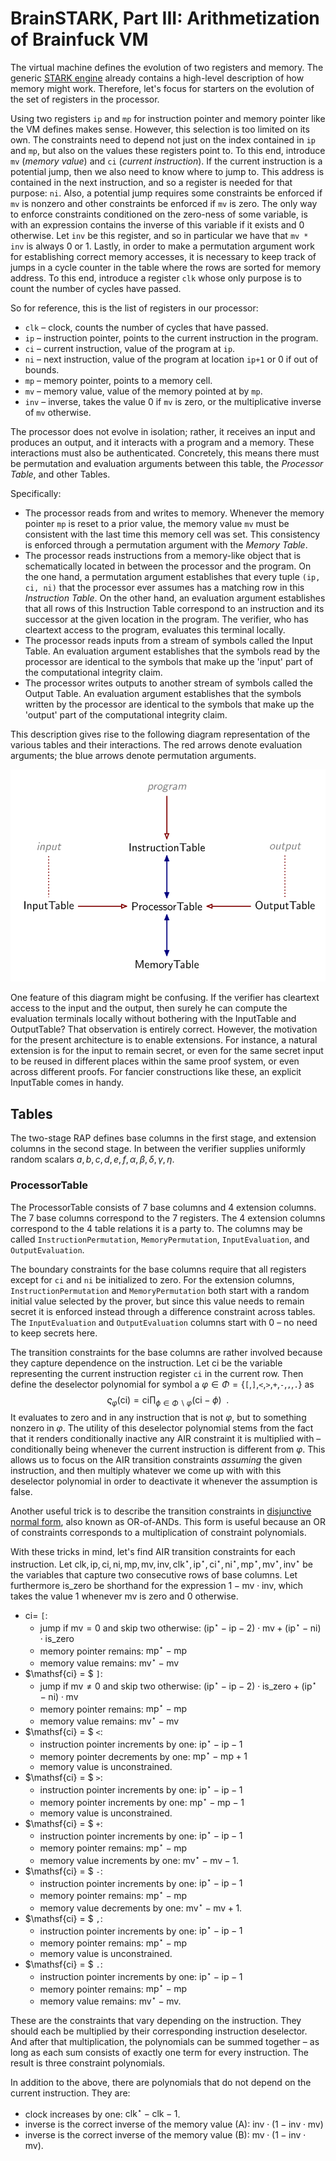 # BrainSTARK, Part III: Arithmetization of Brainfuck VM

The virtual machine defines the evolution of two registers and memory. The generic [STARK engine](engine) already contains a high-level description of how memory might work. Therefore, let's focus for starters on the evolution of the set of registers in the processor.

Using two registers `ip` and `mp` for instruction pointer and memory pointer like the VM defines makes sense. However, this selection is too limited on its own. The constraints need to depend not just on the index contained in `ip` and `mp`, but also on the values these registers point to. To this end, introduce `mv` (*memory value*) and `ci` (*current instruction*). If the current instruction is a potential jump, then we also need to know where to jump to. This address is contained in the next instruction, and so a register is needed for that purpose: `ni`. Also, a potential jump requires some constraints be enforced if `mv` is nonzero and other constraints be enforced if `mv` is zero. The only way to enforce constraints conditioned on the zero-ness of some variable, is with an expression contains the inverse of this variable if it exists and 0 otherwise. Let `inv` be this register, and so in particular we have that `mv * inv` is always 0 or 1. Lastly, in order to make a permutation argument work for establishing correct memory accesses, it is necessary to keep track of jumps in a cycle counter in the table where the rows are sorted for memory address. To this end, introduce a register `clk` whose only purpose is to count the number of cycles have passed.

So for reference, this is the list of registers in our processor:
 - `clk` – clock, counts the number of cycles that have passed.
 - `ip` – instruction pointer, points to the current instruction in the program.
 - `ci` – current instruction, value of the program at `ip`.
 - `ni` – next instruction, value of the program at location `ip+1` or 0 if out of bounds.
 - `mp` – memory pointer, points to a memory cell.
 - `mv` – memory value, value of the memory pointed at by `mp`.
 - `inv` – inverse, takes the value 0 if `mv` is zero, or the multiplicative inverse of `mv` otherwise.

The processor does not evolve in isolation; rather, it receives an input and produces an output, and it interacts with a program and a memory. These interactions must also be authenticated. Concretely, this means there must be permutation and evaluation arguments between this table, the *Processor Table*, and other Tables.

Specifically:
 - The processor reads from and writes to memory. Whenever the memory pointer `mp` is reset to a prior value, the memory value `mv` must be consistent with the last time this memory cell was set. This consistency is enforced through a permutation argument with the *Memory Table*.
 - The processor reads instructions from a memory-like object that is schematically located in between the processor and the program. On the one hand, a permutation argument establishes that every tuple `(ip, ci, ni)` that the processor ever assumes has a matching row in this *Instruction Table*. On the other hand, an evaluation argument establishes that all rows of this Instruction Table correspond to an instruction and its successor at the given location in the program. The verifier, who has cleartext access to the program, evaluates this terminal locally.
 - The processor reads inputs from a stream of symbols called the Input Table. An evaluation argument establishes that the symbols read by the processor are identical to the symbols that make up the 'input' part of the computational integrity claim.
 - The processor writes outputs to another stream of symbols called the Output Table. An evaluation argument establishes that the symbols written by the processor are identical to the symbols that make up the 'output' part of the computational integrity claim.

This description gives rise to the following diagram representation of the various tables and their interactions. The red arrows denote evaluation arguments; the blue arrows denote permutation arguments.

![](graphics/table-relations.svg)

One feature of this diagram might be confusing. If the verifier has cleartext access to the input and the output, then surely he can compute the evaluation terminals locally without bothering with the InputTable and OutputTable? That observation is entirely correct. However, the motivation for the present architecture is to enable extensions. For instance, a natural extension is for the input to remain secret, or even for the same secret input to be reused in different places within the same proof system, or even across different proofs. For fancier constructions like these, an explicit InputTable comes in handy.

## Tables

The two-stage RAP defines base columns in the first stage, and extension columns in the second stage. In between the verifier supplies uniformly random scalars $a, b, c, d, e, f, \alpha, \beta, \delta, \gamma, \eta$.

### ProcessorTable

The ProcessorTable consists of 7 base columns and 4 extension columns. The 7 base columns correspond to the 7 registers. The 4 extension columns correspond to the 4 table relations it is a party to. The columns may be called `InstructionPermutation`, `MemoryPermutation`, `InputEvaluation`, and `OutputEvaluation`.

The boundary constraints for the base columns require that all registers except for `ci` and `ni` be initialized to zero. For the extension columns, `InstructionPermutation` and `MemoryPermutation` both start with a random initial value selected by the prover, but since this value needs to remain secret it is enforced instead through a difference constraint across tables. The `InputEvaluation` and `OutputEvaluation` columns start with 0 – no need to keep secrets here.

The transition constraints for the base columns are rather involved because they capture dependence on the instruction. Let $\mathsf{ci}$ be the variable representing the current instruction register `ci` in the current row. Then define the deselector polynomial for symbol a $\varphi \in \Phi = \{$`[`,`]`,`<`,`>`,`+`,`-`,`,`,`.`$\}$ as 
$$\varsigma_\varphi(\mathsf{ci}) = \mathsf{ci} \prod_{\phi \in \Phi \backslash \varphi} (\mathsf{ci} - \phi) \enspace .$$
It evaluates to zero and in any instruction that is not $\varphi$, but to something nonzero in $\varphi$. The utility of this deselector polynomial stems from the fact that it renders conditionally inactive any AIR constraint it is multiplied with – conditionally being whenever the current instruction is different from $\varphi$. This allows us to focus on the AIR transition constraints *assuming* the given instruction, and then multiply whatever we come up with with this deselector polynomial in order to deactivate it whenever the assumption is false.

Another useful trick is to describe the transition constraints in [disjunctive normal form](https://en.wikipedia.org/wiki/Disjunctive_normal_form), also known as OR-of-ANDs. This form is useful because an OR of constraints corresponds to a multiplication of constraint polynomials.

With these tricks in mind, let's find AIR transition constraints for each instruction. Let $\mathsf{clk}, \mathsf{ip}, \mathsf{ci}, \mathsf{ni}, \mathsf{mp}, \mathsf{mv}, \mathsf{inv}, \mathsf{clk}^\star, \mathsf{ip}^\star, \mathsf{ci}^\star, \mathsf{ni}^\star, \mathsf{mp}^\star, \mathsf{mv}^\star, \mathsf{inv}^\star$ be the variables that capture two consecutive rows of base columns. Let furthermore $\mathsf{is\_zero}$ be shorthand for the expression $1 - \mathsf{mv} \cdot \mathsf{inv}$, which takes the value 1 whenever $\mathsf{mv}$ is zero and 0 otherwise.
 - $\mathsf{ci} =$ `[`:
   - jump if $\mathsf{mv} = 0$ and skip two otherwise: $(\mathsf{ip}^\star - \mathsf{ip} - 2) \cdot \mathsf{mv} + (\mathsf{ip}^\star - \mathsf{ni}) \cdot \mathsf{is\_zero}$
   - memory pointer remains: $\mathsf{mp}^\star - \mathsf{mp}$
   - memory value remains: $\mathsf{mv}^\star - \mathsf{mv}$
 - $\mathsf{ci} = $ `]`:
   - jump if $\mathsf{mv} \neq 0$ and skip two otherwise: $(\mathsf{ip}^\star - \mathsf{ip} - 2) \cdot \mathsf{is\_zero} + (\mathsf{ip}^\star - \mathsf{ni}) \cdot \mathsf{mv}$
   - memory pointer remains: $\mathsf{mp}^\star - \mathsf{mp}$
   - memory value remains: $\mathsf{mv}^\star - \mathsf{mv}$
 - $\mathsf{ci} = $ `<`:
   - instruction pointer increments by one: $\mathsf{ip}^\star - \mathsf{ip} - 1$
   - memory pointer decrements by one: $\mathsf{mp}^\star - \mathsf{mp} + 1$
   - memory value is unconstrained.
 - $\mathsf{ci} = $ `>`:
   - instruction pointer increments by one: $\mathsf{ip}^\star - \mathsf{ip} - 1$
   - memory pointer increments by one: $\mathsf{mp}^\star - \mathsf{mp} - 1$
   - memory value is unconstrained.
 - $\mathsf{ci} = $ `+`:
   - instruction pointer increments by one: $\mathsf{ip}^\star - \mathsf{ip} - 1$
   - memory pointer remains: $\mathsf{mp}^\star - \mathsf{mp}$
   - memory value increments by one: $\mathsf{mv}^\star - \mathsf{mv} - 1$.
 - $\mathsf{ci} = $ `-`:
   - instruction pointer increments by one: $\mathsf{ip}^\star - \mathsf{ip} - 1$
   - memory pointer remains: $\mathsf{mp}^\star - \mathsf{mp}$
   - memory value decrements by one: $\mathsf{mv}^\star - \mathsf{mv} + 1$.
 - $\mathsf{ci} = $ `,`:
   - instruction pointer increments by one: $\mathsf{ip}^\star - \mathsf{ip} - 1$
   - memory pointer remains: $\mathsf{mp}^\star - \mathsf{mp}$
   - memory value is unconstrained.
 - $\mathsf{ci} = $ `.`:
   - instruction pointer increments by one: $\mathsf{ip}^\star - \mathsf{ip} - 1$
   - memory pointer remains: $\mathsf{mp}^\star - \mathsf{mp}$
   - memory value remains: $\mathsf{mv}^\star - \mathsf{mv}$.

These are the constraints that vary depending on the instruction. They should each be multiplied by their corresponding instruction deselector. And after that multiplication, the polynomials can be summed together – as long as each sum consists of exactly one term for every instruction. The result is three constraint polynomials.

In addition to the above, there are polynomials that do not depend on the current instruction. They are:
 - clock increases by one: $\mathsf{clk}^\star - \mathsf{clk} - 1$.
 - inverse is the correct inverse of the memory value (A): $\mathsf{inv} \cdot (1 - \mathsf{inv} \cdot \mathsf{mv})$
 - inverse is the correct inverse of the memory value (B): $\mathsf{mv} \cdot (1 - \mathsf{inv} \cdot \mathsf{mv})$.